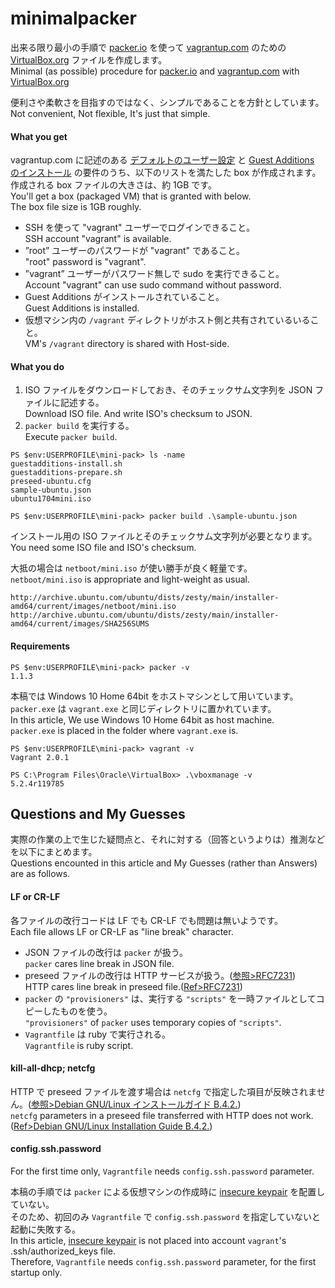 # minimalpacker
出来る限り最小の手順で [packer.io](https://www.packer.io) を使って [vagrantup.com](https://www.vagrantup.com) のための [VirtualBox.org](https://www.virtualbox.org) ファイルを作成します。  
Minimal (as possible) procedure for [packer.io](https://www.packer.io) and [vagrantup.com](https://www.vagrantup.com) with [VirtualBox.org](https://www.virtualbox.org)

便利さや柔軟さを目指すのではなく、シンプルであることを方針としています。  
Not convenient, Not flexible, It's just that simple.

#### What you get
vagrantup.com に記述のある [デフォルトのユーザー設定](https://www.vagrantup.com/docs/boxes/base.html#default-user-settings) と [Guest Additions のインストール](https://www.vagrantup.com/docs/virtualbox/boxes.html#virtualbox-guest-additions) の要件のうち、以下のリストを満たした box が作成されます。  
作成される box ファイルの大きさは、約 1GB です。  
You'll get a box (packaged VM) that is granted with below.  
The box file size is 1GB roughly.

- SSH を使って "vagrant" ユーザーでログインできること。  
  SSH account "vagrant" is available.
- ”root” ユーザーのパスワードが "vagrant" であること。  
  "root" password is "vagrant".
- ”vagrant” ユーザーがパスワード無しで sudo を実行できること。  
  Account "vagrant" can use sudo command without password.
- Guest Additions がインストールされていること。  
  Guest Additions is installed.
- 仮想マシン内の `/vagrant` ディレクトリがホスト側と共有されているいること。  
  VM's `/vagrant` directory is shared with Host-side.

#### What you do
1. ISO ファイルをダウンロードしておき、そのチェックサム文字列を JSON ファイルに記述する。  
   Download ISO file. And write ISO's checksum to JSON.
2. `packer build` を実行する。  
   Execute `packer build`.

```
PS $env:USERPROFILE\mini-pack> ls -name
guestadditions-install.sh
guestadditions-prepare.sh
preseed-ubuntu.cfg
sample-ubuntu.json
ubuntu1704mini.iso

PS $env:USERPROFILE\mini-pack> packer build .\sample-ubuntu.json
```

インストール用の ISO ファイルとそのチェックサム文字列が必要となります。  
You need some ISO file and ISO's checksum.

大抵の場合は `netboot/mini.iso` が使い勝手が良く軽量です。  
`netboot/mini.iso` is appropriate and light-weight as usual.

```
http://archive.ubuntu.com/ubuntu/dists/zesty/main/installer-amd64/current/images/netboot/mini.iso
http://archive.ubuntu.com/ubuntu/dists/zesty/main/installer-amd64/current/images/SHA256SUMS
```

#### Requirements
```
PS $env:USERPROFILE\mini-pack> packer -v
1.1.3
```

本稿では Windows 10 Home 64bit をホストマシンとして用いています。  
`packer.exe` は `vagrant.exe` と同じディレクトリに置かれています。  
In this article, We use Windows 10 Home 64bit as host machine.  
`packer.exe` is placed in the folder where `vagrant.exe` is.

```
PS $env:USERPROFILE\mini-pack> vagrant -v
Vagrant 2.0.1
```

```
PS C:\Program Files\Oracle\VirtualBox> .\vboxmanage -v
5.2.4r119785
```

## Questions and My Guesses
実際の作業の上で生じた疑問点と、それに対する（回答というよりは）推測などを以下にまとめます。  
Questions encounted in this article and My Guesses (rather than Answers) are as follows.

#### LF or CR-LF
各ファイルの改行コードは LF でも CR-LF でも問題は無いようです。  
Each file allows LF or CR-LF as "line break" character.

- JSON ファイルの改行は `packer` が扱う。  
  `packer` cares line break in JSON file.
- preseed ファイルの改行は HTTP サービスが扱う。([参照>RFC7231](https://tools.ietf.org/html/rfc7231#section-3.1.1.3))  
  HTTP cares line break in preseed file.([Ref>RFC7231](https://tools.ietf.org/html/rfc7231#section-3.1.1.3))
- `packer` の `"provisioners"` は、実行する `"scripts"` を一時ファイルとしてコピーしたものを使う。  
  `"provisioners"` of `packer` uses temporary copies of `"scripts"`.
- `Vagrantfile` は ruby で実行される。  
  `Vagrantfile` is ruby script.

#### kill-all-dhcp; netcfg
HTTP で preseed ファイルを渡す場合は `netcfg` で指定した項目が反映されません。([参照>Debian GNU/Linux インストールガイド B.4.2.](https://www.debian.org/releases/stable/amd64/apbs04.html))  
`netcfg` parameters in a preseed file transferred with HTTP does not work.([Ref>Debian GNU/Linux Installation Guide B.4.2.](https://www.debian.org/releases/stable/amd64/apbs04.html))

#### config.ssh.password

For the first time only, `Vagrantfile` needs `config.ssh.password` parameter.

本稿の手順では `packer` による仮想マシンの作成時に [insecure keypair](https://www.vagrantup.com/docs/boxes/base.html#quot-vagrant-quot-user) を配置していない。  
そのため、初回のみ `Vagrantfile` で `config.ssh.password` を指定していないと起動に失敗する。  
In this article, [insecure keypair](https://www.vagrantup.com/docs/boxes/base.html#quot-vagrant-quot-user) is not placed into account `vagrant`'s .ssh/authorized_keys file.  
Therefore, `Vagrantfile` needs `config.ssh.password` parameter, for the first startup only.
